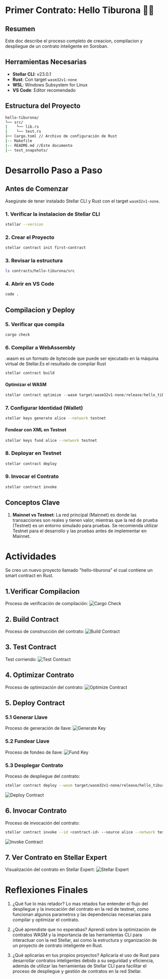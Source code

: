 # Primer Contrato: Hello Tiburona 🦈💗

## Resumen
Este doc describe el proceso completo de creacion, compilacion y despliegue de un contrato inteligente en Soroban.

## Herramientas Necesarias
- **Stellar CLI**: v23.0.1
- **Rust**: Con target `wasm32v1-none`
- **WSL**: Windows Subsystem for Linux
- **VS Code**: Editor recomendado

## Estructura del Proyecto

```bash
hello-tiburona/
└── src/
|    └── lib.rs
|    └── test.rs
├── Cargo.toml // Archivo de configuración de Rust
|-- Makefile
|-- README.md //Este documento
|-- test_snapshots/
```
# Desarrollo Paso a Paso
## Antes de Comenzar
Asegúrate de tener instalado Stellar CLI y Rust con el target `wasm32v1-none`.
### 1. Verificar la instalacion de Stellar CLI
```bash
stellar --version
```

### 2. Crear el Proyecto
```bash
stellar contract init first-contract
```
### 3. Revisar la estructura
```bash
ls contracts/hello-tiburona/src
```

### 4. Abrir en VS Code
```bash
code .
```

## Compilacion y Deploy
### 5. Verificar que compila
```bash
cargo check
```
### 6. Compilar a WebAssembly
.wasm es un formato de bytecode que puede ser ejecutado en la máquina virtual de Stellar.Es el resultado de compilar Rust
```bash
stellar contract build
```
#### Optimizar el WASM  
```rust
stellar contract optimize --wasm target/wasm32v1-none/release/hello_tiburona.wasm
```

### 7. Configurar Identidad (Wallet)
```bash
stellar keys generate alice --network testnet
```

#### Fondear con XML en Testnet
```bash
stellar keys fund alice --network testnet
```

### 8. Deployar en Testnet
```bash
stellar contract deploy
```

### 9. Invocar el Contrato
```bash
stellar contract invoke
```

## Conceptos Clave

1. **Mainnet vs Testnet**: La red principal (Mainnet) es donde las transacciones son reales y tienen valor, mientras que la red de prueba (Testnet) es un entorno simulado para pruebas.
Se recomienda utilizar Testnet para el desarrollo y las pruebas antes de implementar en Mainnet.

# Actividades
Se creo un nuevo proyecto llamado "hello-tiburona" el cual contiene un smart contract en Rust.

## 1.Verificar Compilacion
Proceso de verificación de compilación:
![Cargo Check](../../../img/check.png)

## 2. Build Contract
Proceso de construcción del contrato:
![Build Contract](../../../img/build.png)

## 3. Test Contract
Test corriendo:
![Test Contract](../../../img/test.png)

## 4. Optimizar Contrato
Proceso de optimización del contrato:
![Optimize Contract](../../../img/optimize.png)

## 5. Deploy Contract
### 5.1 Generar Llave
Proceso de generación de llave:
![Generate Key](../../../img/keysaved.png)
### 5.2 Fundear Llave
Proceso de fondeo de llave:
![Fund Key](../../../img/fund.png)
### 5.3 Desplegar Contrato
Proceso de despliegue del contrato:
```bash
stellar contract deploy --wasm target/wasm32v1-none/release/hello_tiburona.wasm --source alice --network testnet
```
![Deploy Contract](../../../img/deploy.png)

## 6. Invocar Contrato
Proceso de invocación del contrato:
```bash
stellar contract invoke --id <contract-id> --source alice --network testnet -- <method> --user alice --name "TiburonaAlice"
```
![Invoke Contract](../../../img/invoke.png)

## 7. Ver Contrato en Stellar Expert
Visualización del contrato en Stellar Expert:
![Stellar Expert](../../../img/stellarexpert.png)

# Reflexiones Finales
1. ¿Qué fue lo más retador?
   Lo mas retados fue entender el flujo del despliegue y la invocación del contrato en la red de testnet, como funcionan algunos parametros y las dependencias necesarias para compilar y optimizar el contrato.

2. ¿Qué aprendiste que no esperabas?
    Aprendí sobre la optimización de contratos WASM y la importancia de las herramientas CLI para interactuar con la red Stellar, así como la estructura y organización de un proyecto de contrato inteligente en Rust.

3. ¿Qué aplicarías en tus propios proyectos?
    Aplicaría el uso de Rust para desarrollar contratos inteligentes debido a su seguridad y eficiencia, además de utilizar las herramientas de Stellar CLI para facilitar el proceso de despliegue y gestión de contratos en la red Stellar.